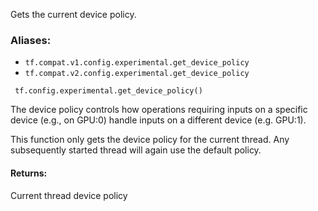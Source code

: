 
Gets the current device policy.
### Aliases:
- `tf.compat.v1.config.experimental.get_device_policy`
- `tf.compat.v2.config.experimental.get_device_policy`

```
 tf.config.experimental.get_device_policy()
```

The device policy controls how operations requiring inputs on a specific device (e.g., on GPU:0) handle inputs on a different device (e.g. GPU:1).

This function only gets the device policy for the current thread. Any subsequently started thread will again use the default policy.
#### Returns:

Current thread device policy
